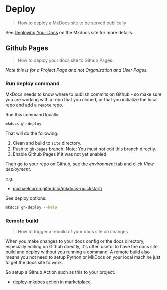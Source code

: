 # Deploy
> How to deploy a MkDocs site to be served publically


See [Deploying Your Docs](https://www.mkdocs.org/user-guide/deploying-your-docs/) on the Mkdocs site for more details.


## Github Pages
> How to deploy your docs site to Github Pages.

_Note this is for a Project Page and not Organization and User Pages._


### Run deploy command

MkDocs needs to know where to publish commits on Github - so make sure you are working with a repo that you cloned, or that you initialize the local repo and add a `remote` repo.

Run this command locally:

```sh
mkdocs gh-deploy
```

That will do the following:

1. Clean and build to `site` directory.
2. Push to `gh-pages` branch. Note: You must not edit this branch directly.
3. Enable Github Pages if it was not yet enabled

Then go to your repo on Github, see the *environment* tab and click _View deployment_.

e.g.

- [michaelcurrin.github.io/mkdocs-quickstart/](https://michaelcurrin.github.io/mkdocs-quickstart/)


See deploy options:

```sh
mkdocs gh-deploy --help
```

### Remote build
> How to trigger a rebuild of your docs site on changes

When you make changes to your docs config or the docs directory, especially editing on Github directly, it's often useful to have the docs site build and deploy without you running a command. A remote build also means you not need to setup Python or MkDocs on your local machine just to get the docs site to work.

So setup a Github Action such as this to your project.

- [deploy-mkdocs](https://github.com/marketplace/actions/deploy-mkdocs) action in marketplace.
